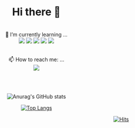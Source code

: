 ### <h1 align=center>Hi there 👋</h1>
  <br>

<div align="center">
🌱 I’m currently learning ...
  <br>
  <div>
<a><img src="https://img.shields.io/badge/HTML-E34F26?style=flat-square&logo=HTML5&logoColor=white"/></a>
<a><img src="https://img.shields.io/badge/CSS-1572B6?style=for-the-badge&logo=CSS3&logoColor=white"/></a>
<a><img src="https://img.shields.io/badge/JavaScript-F7DF1E?style=for-the-badge&logo=JavaScript&logoColor=black"/></a>
<a><img src="https://img.shields.io/badge/React-61DAFB?style=for-the-badge&logo=React&logoColor=black/"></a>
<a><img src="https://img.shields.io/badge/Kotlin-7F52FF?style=for-the-badge&logo=Kotlin&logoColor=white/"></a>
</div>
<br>

📫 How to reach me: ...
  <br>
<a href="https://instagram.com/ss__0min">
  <img src="http://img.shields.io/badge/-Instagram-black?style=flat&logo=Instagram&link=https://instagram.com/alpox.dev/"         style="height : auto; margin-left : 10px; margin-right : 10px;"/>
</a>

<br><br>

![Anurag's GitHub stats](https://github-readme-stats.vercel.app/api?username=Miniling&&show_icons=true&theme=blueberry)

[![Top Langs](https://github-readme-stats.vercel.app/api/top-langs/?username=ohbyul&layout=compact&theme=dracula)](https://github.com/metleeha)

<div align=right>
  
[![Hits](https://hits.seeyoufarm.com/api/count/incr/badge.svg?url=https%3A%2F%2Fgithub.com%2FMiniling%2Fhit-counter&count_bg=%237CB2F4&title_bg=%232F2F2F&icon=&icon_color=%23E7E7E7&title=hits&edge_flat=false)](https://hits.seeyoufarm.com)
 
</div>
</div>
